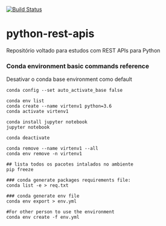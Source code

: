 [![Build Status](https://dev.azure.com/lailson93/Azevedo/_apis/build/status/lailson93.python-sample-vscode-flask-tutorial?branchName=master)](https://dev.azure.com/lailson93/Azevedo/_build/latest?definitionId=1&branchName=master)

# python-rest-apis
Repositório voltado para estudos com REST APIs para Python


### Conda environment basic commands reference

Desativar o conda base environment como default
```
conda config --set auto_activate_base false
```

```
conda env list
conda create --name virtenv1 python=3.6
conda activate virtenv1

conda install jupyter notebook
jupyter notebook

conda deactivate

conda remove --name virtenv1 --all
conda env remove -n virtenv1

## lista todos os pacotes intalados no ambiente
pip freeze

### conda generate packages requirements file:
conda list -e > req.txt

### conda generate env file
conda env export > env.yml

#For other person to use the environment
conda env create -f env.yml
```
